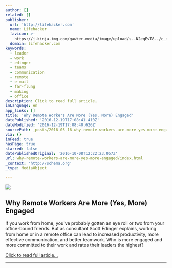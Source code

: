 ```yaml
---
author: []
related: []
publisher:
  url: 'http://lifehacker.com'
  name: Lifehacker
  favicon: >-
    https://i.kinja-img.com/gawker-media/image/upload/s--N2eqEvT8--/c_fill,fl_progressive,g_center,h_80,q_80,w_80/u0939doeuioaqhspkjyc.png
  domain: lifehacker.com
keywords:
  - leader
  - work
  - edinger
  - teams
  - communication
  - remote
  - e-mail
  - far-flung
  - making
  - office
description: Click to read full article…
inLanguage: en
app_links: []
title: 'Why Remote Workers Are More (Yes, More) Engaged'
datePublished: '2016-12-19T17:08:41.410Z'
dateModified: '2016-12-19T17:08:40.626Z'
sourcePath: _posts/2016-05-16-why-remote-workers-are-more-yes-more-engaged.md
via: {}
inFeed: true
hasPage: true
starred: false
datePublishedOriginal: '2016-10-08T12:22:23.057Z'
url: why-remote-workers-are-more-yes-more-engaged/index.html
_context: 'http://schema.org'
_type: MediaObject

---
```

<article style=""><img src="https://s3-us-west-2.amazonaws.com/the-grid-img/p/c81a0d4b391432db51460b071b3adabfcbc3bf8a.jpg" /><h1>Why Remote Workers Are More (Yes, More) Engaged</h1><p>If you work from home, you've probably gotten an eye roll or two from your office-bound friends. But as consultant Scott Edinger explains, working from home or in a remote office can lead to increased productivity, more effective communication, and better teamwork. Who is more engaged and more committed to their work and rates their leaders the highest?</p></article>

[Click to read full article...][0]

---



[0]: http://lifehacker.com/5940580/why-remote-workers-are-more-yes-more-engaged "Click to read full article..."